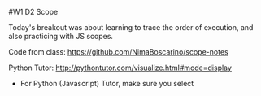 #W1 D2 Scope

Today's breakout was about learning to trace the order of execution, and also practicing with JS scopes.

Code from class: https://github.com/NimaBoscarino/scope-notes

Python Tutor: http://pythontutor.com/visualize.html#mode=display

- For Python (Javascript) Tutor, make sure you select

